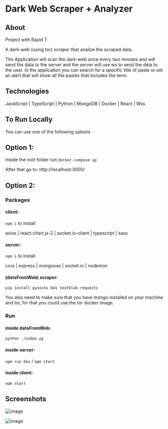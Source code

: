 # Dark Web Scraper + Analyzer

## About
Project with Rapid 7.

A dark-web (using tor) scraper that analize the scraped data.

The Application will scan the dark-web once every two minutes and will send the data to the server and the server will use ws to send the data to the user.
In the application you can search for a specific title of paste or set an alert that will show all the pastes that includes the term.

## Technologies
JavaScript | TypeScript | Python | MongoDB | Docker | React | Wss

## To Run Locally
You can use one of the following options


## Option 1:
Inside the root folder run `docker-compose up`

After that go to: http://localhost:3000/


## Option 2:
### Packages
#### client:
`npm i` to install

axios | react-chart.js-2 | socket.io-client | typescript | sass
#### server:
`npm i` to install

cors | express | mongoose | socket.io | nodemon
#### (dataFromWeb) scraper:
`pip install pysocks b4s textblob requests`

You also need to make sure that you have mongo installed on your machine and tor, for that you could use the tor docker image.

### Run
#### inside dataFromWeb:
`python ./index.py`
#### inside server:
`npm run dev` / `npm start`
#### inside client:
`npm start`

## Screenshots
![image](https://user-images.githubusercontent.com/97836572/192980076-6f660fdb-13d3-4bf2-ad74-98f50fbfd7f9.png)

![image](https://user-images.githubusercontent.com/97836572/192980312-82160853-4271-4158-aea7-38515e339e5f.png)


